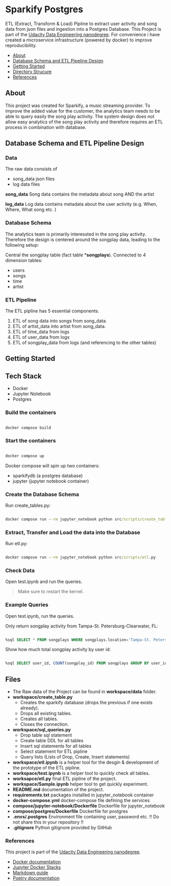 # Sparkify Postgres

ETL (Extract, Transform & Load) Pipline to extract user activity and song data from json files and ingestion into a Postgres Database.
This Project is part of the [Udacity Data Engineering nanodegree](https://www.udacity.com/course/data-engineer-nanodegree--nd027).
For convenience i have created a microservice infrastructure (powered by docker) to improve reproducibility.

- [About](#about)
- [Database Schema and ETL Pipeline Design](#database-schema-etl-pipeline-design)
- [Getting Started](#getting_started)
- [Directory Strucure](#directory-structure)
- [References](#references)

## About

This project was created for Sparkify, a music streaming provider. To improve the added value for the
customer, the analytics team needs to be able to query easily the song play activity.
The system design does not allow easy analytics of the song play activity and therefore requires
an ETL process in combination with database.

## Database Schema and ETL Pipeline Design

### Data

The raw data consists of

- song_data json files
- log data files

**song_data**
Song data contains the metadata about song AND the artist

**log_data**
Log data contains metadata about the user activity (e.g. When, Where, What song etc. )

### Database Schema

The analytics team is primarily interessted in the song play activity. Therefore the design is centered
around the songplay data, leading to the following setup:

Central the songplay table (fact table ***songplays**).
Connected to 4 dimension tables:

- users
- songs
- time
- artist

### ETL Pipeline

The ETL pipline has 5 essential components.

1. ETL of song data into songs from song_data.
2. ETL of artist_data into artist from song_data.
3. ETL of time_data from logs
4. ETL of user_data from logs
5. ETL of songplay_data from logs (and referencing to the other tables)

## Getting Started

## Tech Stack

- Docker
- Jupyter Notebook
- Postgres

### Build the containers

```cmd

docker compose build

```

### Start the containers

```cmd

docker compose up

```

Docker compose will spin up two containers:

- sparkifydb (a postgres database)
- jupyter (jupyter notebook container)

### Create the Database Schema

Run create_tables.py:

```cmd

docker compose run --rm jupyter_notebook python src/scripts/create_tables.py

```

### Extract, Transfer and Load the data into the Database

Run etl.py:

```cmd

docker compose run --rm jupyter_notebook python src/scripts/etl.py

```

### Check Data

Open test.ipynb and run the queries.

>Make sure to restart the kernel.

### Example Queries

Open test.ipynb, run the queries.

Only return songplay activity from Tampa-St. Petersburg-Clearwater, FL:

```sql

%sql SELECT * FROM songplays WHERE songplays.location='Tampa-St. Petersburg-Clearwater, FL';

```

Show how much total songplay activity by user id:

```sql

%sql SELECT user_id, COUNT(songplay_id) FROM songplays GROUP BY user_id;

```

## Files

- The Raw data of the Project can be found in **workspace/data** folder.
- **workspace/create_table.py**
  - Creates the sparkify database (drops the previous if one exists already).
  - Drops all existing tables.
  - Creates all tables.
  - Closes the connection.
- **workspace/sql_queries.py**
  - Drop table sql statement
  - Create table DDL for all tables
  - Insert sql statements for all tables
  - Select statement for ETL pipline
  - Query lists (Lists of Drop, Create, Insert statements)
- **workspace/etl.ipynb** is a helper tool for the desgin & development of the prototype of the ETL pipline.
- **workspace/test.ipynb** is a helper tool to quickly check all tables.
- **worksapce/etl.py** final ETL pipline of the project.
- **workspace/Sample.ipynb** helper tool to get quickly experiment.
- **README.md** documentation of the project.
- **requirements.txt** packages installed in jupyter_notebook container
- **docker-compose.yml** docker-compose file defining the services
- **compose/jupyter-notebook/Dockerfile** Dockerfile for jupyter_notebook
- **compose/postgres/Dockerfile** Dockerfile for postgres
- **.envs/.postgres** Environment file containing user, password etc. !! Do not share this in your repository !!
- **.gitignore** Python gitignore provided by GitHub

### References

This project is part of the [Udacity Data Engineering nanodegree](https://www.udacity.com/course/data-engineer-nanodegree--nd027).

- [Docker documentation](https://docs.docker.com/)
- [Jupyter Docker Stacks](https://jupyter-docker-stacks.readthedocs.io/en/latest/using/recipes.html)
- [Markdown guide](https://www.markdownguide.org/basic-syntax/)
- [Poetry documentation](https://python-poetry.org/docs/)
